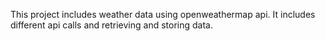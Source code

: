 This project includes weather data using openweathermap api.
It includes different api calls and retrieving and storing data.